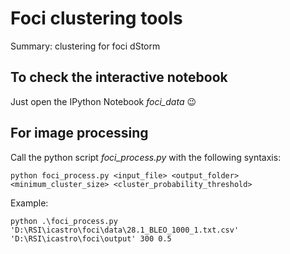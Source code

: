 # Foci clustering tools
Summary: clustering for foci dStorm

## To check the interactive notebook

Just open the IPython Notebook _foci_data_ :wink:

## For image processing

Call the python script _foci_process.py_ with the following syntaxis:
```
python foci_process.py <input_file> <output_folder> <minimum_cluster_size> <cluster_probability_threshold> 
```
Example:
```
python .\foci_process.py 'D:\RSI\icastro\foci\data\28.1_BLEO_1000_1.txt.csv' 'D:\RSI\icastro\foci\output' 300 0.5
```